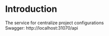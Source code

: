 # Introduction

The service for centralize project configurations  
Swagger: http://localhost:31070/api
